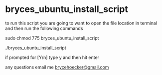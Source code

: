 # bryces_ubuntu_install_script

to run this script you are going to want to open the file location in terminal and then run the following commands

sudo chmod 775 bryces_ubuntu_install_script

./bryces_ubuntu_install_script

if prompted for [Y/n] type y and then hit enter

any questions email me brycehoecker@gmail.com
